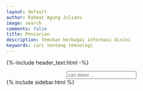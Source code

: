 ```yaml
---
layout: default
author: Rahmat Agung Julians
image: search
comments: false
title: Pencarian
description: Temukan berbagai informasi disini
keywords: cari tentang teknologi
---
```


{%-include header_text.html -%}

<div class="row mb-2">
  <div class="col-sm-9 text-muted small">
    <center>
      <input type="text" id="search-input" class="form-control forsearch" placeholder="cari disini ..." />
    </center>
    <div class="results__container">
      <div id="results-container">
    </div>
    </div>
  </div>
  {% include sidebar.html %}
</div>

<script>
  SimpleJekyllSearch({
    searchInput: document.getElementById('search-input'),
    resultsContainer: document.getElementById('results-container'),
    json: '{{ site.baseurl }}/postingan.json',
    searchResultTemplate: '<div class="row mb-2 post__list"><div class="col-sm-9"><a href="{url}?query={query}" title="{desc}" class="result-list">{title}</a></div></div>',
    noResultsText: 'Hasil tidak ditemukan',
    limit: 10,
    fuzzy: false,
    exclude: []
  });
</script>

